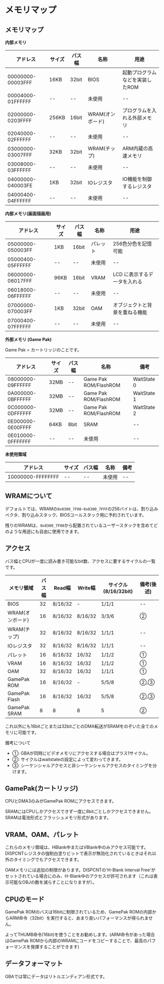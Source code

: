 # メモリマップ

## メモリマップ

**内部メモリ**

アドレス | サイズ | バス幅 | 名称 | 用途
---- | ---- | ---- | ---- | ----
00000000-00003FFF | 16KB | 32bit | BIOS | 起動プログラムなどを実装したROM
00004000-01FFFFFF | -- | -- | 未使用 | -- 
02000000-0203FFFF | 256KB | 16bit | WRAM(オンボード) | プログラムを入れる外部メモリ
02040000-02FFFFFF | -- | -- | 未使用 | -- 
03000000-03007FFF | 32KB | 32bit | WRAM(チップ) | ARM内蔵の高速メモリ
03008000-03FFFFFF | -- | -- | 未使用 | -- 
04000000-040003FE | 1KB | 32bit | IOレジスタ | IO機能を制御するレジスタ
04000400-04FFFFFF | -- | -- | 未使用 | -- 

**内部メモリ(画面描画用)**

アドレス | サイズ | バス幅 | 名称 | 用途
---- | ---- | ---- | ---- | ----
05000000-050003FF | 1KB | 16bit | パレット | 256色分色を記憶可能
05000400-05FFFFFF | -- | -- | 未使用 | -- 
06000000-06017FFF | 96KB | 16bit | VRAM | LCD に表示するデータを入れる
06018000-06FFFFFF | -- | -- | 未使用 | -- 
07000000-070003FF | 1KB | 32bit | OAM | オブジェクトと背景を重ねる機能
07000400-07FFFFFF | -- | -- | 未使用 | -- 

**外部メモリ (Game Pak)**

Game Pak = カートリッジのことです。

アドレス | サイズ | バス幅 | 名称 | 備考
---- | ---- | ---- | ---- | ----
08000000-09FFFFFF | 32MB | -- | Game Pak ROM/FlashROM | WaitState 0
0A000000-0BFFFFFF | 32MB | -- | Game Pak ROM/FlashROM | WaitState 1
0C000000-0DFFFFFF | 32MB | -- | Game Pak ROM/FlashROM | WaitState 2
0E000000-0E00FFFF | 64KB | 8bit | SRAM | --
0E010000-0FFFFFFF | -- | -- | 未使用 | -- 

**未使用領域**

アドレス | サイズ | バス幅 | 名称 | 備考
---- | ---- | ---- | ---- | ----
10000000-FFFFFFFF | -- | -- | 未使用 | -- 

## WRAMについて

デフォルトでは、WRAMの`0x0300_7F00-0x0300_7FFF`の256バイトは、割り込みベクタ、割り込みスタック、BIOSコールスタック用に予約されています。

残りのWRAMは、`0x0300_7F00`から配置されているユーザースタックを含めてどのような用途にも自由に使用できます。

## アクセス

バス幅とCPUが一度に読み書き可能なbit数、アクセスに要するサイクルの一覧です。

メモリ領域 | バス幅 | Read幅 | Write幅 | サイクル(8/16/32bit) | 備考(後述)
---- | ---- | ---- | ---- | ---- | ---- 
BIOS      | 32  |  8/16/32  | -       |  1/1/1 | --
WRAM(オンボード) | 16  |  8/16/32  | 8/16/32 |  3/3/6 | ②
WRAM(チップ)  | 32  |  8/16/32  | 8/16/32 |  1/1/1 | --
IOレジスタ           | 32  |  8/16/32  | 8/16/32 |  1/1/1 | --
パレット   | 16  |  8/16/32  | 16/32   |  1/1/2 | ①
VRAM          | 16  |  8/16/32  | 16/32   |  1/1/2 | ①
OAM           | 32  |  8/16/32  | 16/32   |  1/1/1 | ①
GamePak ROM   | 16  |  8/16/32  | -       |  5/5/8 | ②,③
GamePak Flash | 16  |  8/16/32  | 16/32   |  5/5/8 | ②,③
GamePak SRAM  | 8   |  8        | 8       |  5     | ②

これ以外にも16bitごとまたは32bitごとのDMA転送がSRAMをのぞいた全てのメモリに可能です。

備考について

- ①: GBAが同時にビデオメモリにアクセスする場合はプラス1サイクル。
- ②: サイクルはwaitstateの設定によって変わってきます。
- ③: シーケンシャルアクセスと非シーケンシャルアクセスのタイミングを分けます。

## GamePak(カートリッジ)

CPUとDMA3のみがGamePak ROMにアクセスできます。

SRAMにはCPUしかアクセスできず一度に8bitごとしかアクセスできません。 SRAMは電池形式とフラッシュメモリ形式があります。

## VRAM、OAM、パレット

これらのメモリ領域は、HBlank中またはVBlank中のみアクセス可能です。 DISPCNTレジスタの強制白塗りビットで表示が無効化されているときはそれ以外のタイミングでもアクセスできます。

OAMメモリには追加の制限があります。DISPCNTの'H-Blank Interval Free'がセットされている場合にのみ、H-Blank中のアクセスが許可されます（これは表示可能なOBJの数を減らすことになりますが）。

## CPUのモード

GamePak ROMのバスは16bitに制限されているため、GamePak ROMの内部からARM命令（32bit）を実行すると、あまり良いパフォーマンスが得られません。

よってTHUMB命令(16bit)を使うことをお勧めします。(ARM命令があった場合はGamePak ROMから内部のWRAMにコードをコピーすることで、最高のパフォーマンスを発揮することができます)

## データフォーマット

GBAでは常にデータはリトルエンディアン形式です。
